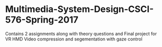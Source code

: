 # Multimedia-System-Design-CSCI-576-Spring-2017
Contains 2 assignments along with theory questions and Final project for VR HMD Video compression and segementation with gaze control
